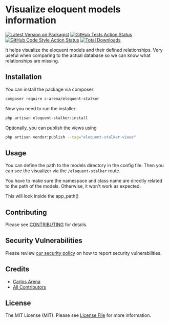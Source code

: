 # Visualize eloquent models information

[![Latest Version on Packagist](https://img.shields.io/packagist/v/c-arena/eloquent-stalker.svg?style=flat-square)](https://packagist.org/packages/c-arena/eloquent-stalker)
[![GitHub Tests Action Status](https://img.shields.io/github/actions/workflow/status/c-arena/eloquent-stalker/run-tests.yml?branch=main&label=tests&style=flat-square)](https://github.com/c-arena/eloquent-stalker/actions?query=workflow%3Arun-tests+branch%3Amain)
[![GitHub Code Style Action Status](https://img.shields.io/github/actions/workflow/status/c-arena/eloquent-stalker/fix-php-code-style-issues.yml?branch=main&label=code%20style&style=flat-square)](https://github.com/c-arena/eloquent-stalker/actions?query=workflow%3A"Fix+PHP+code+style+issues"+branch%3Amain)
[![Total Downloads](https://img.shields.io/packagist/dt/c-arena/eloquent-stalker.svg?style=flat-square)](https://packagist.org/packages/c-arena/eloquent-stalker)

It helps visualize the eloquent models and their defined relationships. Very useful when comparing to the actual database so we can know what relationships are missing.


## Installation

You can install the package via composer:

```bash
composer require c-arena/eloquent-stalker
```

Now you need to run the installer:

```bash
php artisan eloquent-stalker:install
```

Optionally, you can publish the views using

```bash
php artisan vendor:publish --tag="eloquent-stalker-views"
```

## Usage

You can define the path to the models directory in the config file. Then you can see the visualizer via the `/eloquent-stalker` route.

You have to make sure the namespace and class name are directly related to the path of the models. Otherwise, it won't work as expected.

This will look inside the app_path()

## Contributing

Please see [CONTRIBUTING](CONTRIBUTING.md) for details.

## Security Vulnerabilities

Please review [our security policy](../../security/policy) on how to report security vulnerabilities.

## Credits

- [Carlos Arena](https://github.com/C-ArenA)
- [All Contributors](../../contributors)

## License

The MIT License (MIT). Please see [License File](LICENSE.md) for more information.

